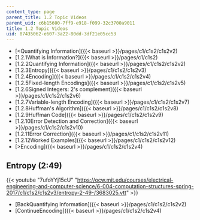 ```yaml
---
content_type: page
parent_title: 1.2 Topic Videos
parent_uid: c6b15600-7ff9-e918-f099-32c3700a9011
title: 1.2 Topic Videos
uid: 87435062-e607-3a22-80dd-3df21e05cc53
---
```


*   [<Quantifying Information]({{< baseurl >}}/pages/c1/c1s2/c1s2v2)
*   [1.2.1What is Information?]({{< baseurl >}}/pages/c1/c1s2)
*   [1.2.2Quantifying Information]({{< baseurl >}}/pages/c1/c1s2/c1s2v2)
*   [1.2.3Entropy]({{< baseurl >}}/pages/c1/c1s2/c1s2v3)
*   [1.2.4Encoding]({{< baseurl >}}/pages/c1/c1s2/c1s2v4)
*   [1.2.5Fixed-length Encodings]({{< baseurl >}}/pages/c1/c1s2/c1s2v5)
*   [1.2.6Signed Integers: 2's complement]({{< baseurl >}}/pages/c1/c1s2/c1s2v6)
*   [1.2.7Variable-length Encoding]({{< baseurl >}}/pages/c1/c1s2/c1s2v7)
*   [1.2.8Huffman's Algorithm]({{< baseurl >}}/pages/c1/c1s2/c1s2v8)
*   [1.2.9Huffman Code]({{< baseurl >}}/pages/c1/c1s2/c1s2v9)
*   [1.2.10Error Detection and Correction]({{< baseurl >}}/pages/c1/c1s2/c1s2v10)
*   [1.2.11Error Correction]({{< baseurl >}}/pages/c1/c1s2/c1s2v11)
*   [1.2.12Worked Examples]({{< baseurl >}}/pages/c1/c1s2/c1s2v12)
*   [\>Encoding]({{< baseurl >}}/pages/c1/c1s2/c1s2v4)

Entropy (2:49)
--------------

{{< youtube "7ufoYYj15cU" "https://ocw.mit.edu/courses/electrical-engineering-and-computer-science/6-004-computation-structures-spring-2017/c1/c1s2/c1s2v3/entropy-2-49-/3683025.vtt" >}}

*   [BackQuantifying Information]({{< baseurl >}}/pages/c1/c1s2/c1s2v2)
*   [ContinueEncoding]({{< baseurl >}}/pages/c1/c1s2/c1s2v4)